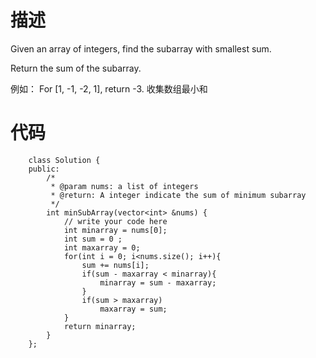 **描述**
==
Given an array of integers, find the subarray with smallest sum.

Return the sum of the subarray.

例如：
For [1, -1, -2, 1], return -3.
收集数组最小和

**代码**
==
        class Solution {
        public:
            /*
             * @param nums: a list of integers
             * @return: A integer indicate the sum of minimum subarray
             */
            int minSubArray(vector<int> &nums) {
                // write your code here
                int minarray = nums[0];
                int sum = 0 ;
                int maxarray = 0;
                for(int i = 0; i<nums.size(); i++){
                    sum += nums[i];
                    if(sum - maxarray < minarray){
                        minarray = sum - maxarray;
                    }
                    if(sum > maxarray)
                        maxarray = sum;
                }
                return minarray;
            }
        };
